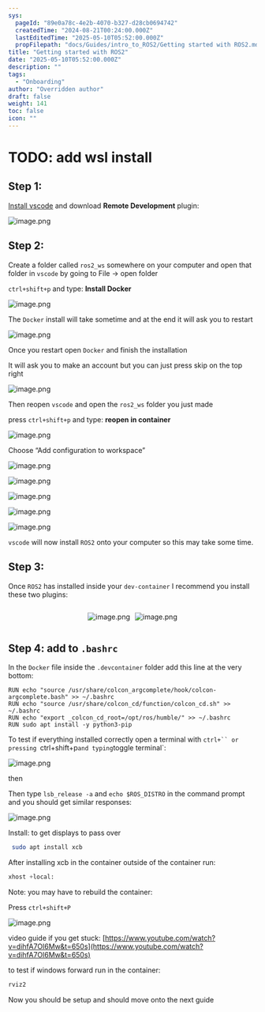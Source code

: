 ```yaml
---
sys:
  pageId: "89e0a78c-4e2b-4070-b327-d28cb0694742"
  createdTime: "2024-08-21T00:24:00.000Z"
  lastEditedTime: "2025-05-10T05:52:00.000Z"
  propFilepath: "docs/Guides/intro_to_ROS2/Getting started with ROS2.md"
title: "Getting started with ROS2"
date: "2025-05-10T05:52:00.000Z"
description: ""
tags:
  - "Onboarding"
author: "Overridden author"
draft: false
weight: 141
toc: false
icon: ""
---
```


# TODO: add wsl install

## Step 1:

[Install vscode](https://code.visualstudio.com/download) and download **Remote Development** plugin:

![image.png](https://prod-files-secure.s3.us-west-2.amazonaws.com/d518164a-d88e-44d1-a4ee-3adb3bd8bce0/efb52993-1881-4a40-b95e-6f020334f022/image.png?X-Amz-Algorithm=AWS4-HMAC-SHA256&X-Amz-Content-Sha256=UNSIGNED-PAYLOAD&X-Amz-Credential=ASIAZI2LB4666RJXKFLS%2F20250620%2Fus-west-2%2Fs3%2Faws4_request&X-Amz-Date=20250620T051042Z&X-Amz-Expires=3600&X-Amz-Security-Token=IQoJb3JpZ2luX2VjEMz%2F%2F%2F%2F%2F%2F%2F%2F%2F%2FwEaCXVzLXdlc3QtMiJHMEUCIQD2GIlpQjlm5sDt2OS4fIlwhpJhoVtENDURy5i68iCxNQIgbWpycG9gBwkAgE%2BYTroYxSRfQQUC83YCaAt2OO3yMisqiAQItf%2F%2F%2F%2F%2F%2F%2F%2F%2F%2FARAAGgw2Mzc0MjMxODM4MDUiDB4duA1woyueRzI8aSrcAzlfvoOyp8DfG2komqllpnjK2tRLEkJsucRt%2Ba5Nr4CMqH%2B1XYh%2FjZju63eT%2BysZ%2BSvh51hamdwTeYvtlKjzlDqt%2BMz15l%2BZSkrcQqP7JjDTSdEAFMo6wFfKptyAFE5VxJGSUZ78Y4xlOBc3k3GfaNztwrU9OP3OzpiOiA8OdA%2B7VPK3hiGUNaeEAVgjLIDpfdwdZnyv5N%2BMeQz5noIaF4YyH6dffm6qCNBteZr0XNCP48hFVwtrzYK5tQfrI6yzAWTeL8UJrVFhRUslzrk0LdndOdfjrX1zsqdZc1cIbaXoxJ6a89iYaPzFySU3ZMsj7Gs85f3YSHocWDa8aoXkAHsAEOBcSvPDEqXYnJ52EonAylpg29HJwjWNVQk%2F6FbkSeFSCrkPYek%2FkJgGLadsXsALBTueLnMrkH2fwWFYSzhxCfqDypxsI1tmKyah%2BHYl01ABsFHRN44m%2B97qOztLO3fis5xFw2t6zcZvAhwueDxCjDFi%2B7wlDBVFGECCDL9Zxb8m6cDM2YWNN9DnVyHHiod5dVV67jeqklf96HainQvqT9rnH4SOv9rXdTuN1AAhCPaYLNKUnPHN7XYKl%2FiDoMGx9Xs5RdApOGiZKxOkhXGxjk1MRFFRQQNGeDxbMKm908IGOqUBHu1gE6vScRaXgy7n3yIzLtObqvyRvKffBZQnY2Gv3se7MdctkoE9W0XvEE9ejyjSdKJ%2BEHFseW2skKkkve2baxIEOfuhg6G%2BzB1MGvbS%2FxVJMheE9hh8AmiLEV1IiQpdgAC2ooEbojXbW%2BQOVGa%2BzlqnstyYxI5%2BS8jtbkZts%2Fh5UTX1fcefr%2FfVN%2BMSQqzTJRKv9iYA1lAeXwQAuu2%2FxML36I2x&X-Amz-Signature=6cb2be51be607375d9efaac410f7bb2f1c30d7aa45e0a44ceca08c17c1f6d012&X-Amz-SignedHeaders=host&x-amz-checksum-mode=ENABLED&x-id=GetObject)

## Step 2:

Create a folder called `ros2_ws` somewhere on your computer and open that folder in `vscode` by going to File → open folder 

`ctrl+shift+p` and type: **Install Docker**

![image.png](https://prod-files-secure.s3.us-west-2.amazonaws.com/d518164a-d88e-44d1-a4ee-3adb3bd8bce0/2269dc0e-1cd5-47ff-bceb-c04ad9b2eab0/image.png?X-Amz-Algorithm=AWS4-HMAC-SHA256&X-Amz-Content-Sha256=UNSIGNED-PAYLOAD&X-Amz-Credential=ASIAZI2LB4666RJXKFLS%2F20250620%2Fus-west-2%2Fs3%2Faws4_request&X-Amz-Date=20250620T051042Z&X-Amz-Expires=3600&X-Amz-Security-Token=IQoJb3JpZ2luX2VjEMz%2F%2F%2F%2F%2F%2F%2F%2F%2F%2FwEaCXVzLXdlc3QtMiJHMEUCIQD2GIlpQjlm5sDt2OS4fIlwhpJhoVtENDURy5i68iCxNQIgbWpycG9gBwkAgE%2BYTroYxSRfQQUC83YCaAt2OO3yMisqiAQItf%2F%2F%2F%2F%2F%2F%2F%2F%2F%2FARAAGgw2Mzc0MjMxODM4MDUiDB4duA1woyueRzI8aSrcAzlfvoOyp8DfG2komqllpnjK2tRLEkJsucRt%2Ba5Nr4CMqH%2B1XYh%2FjZju63eT%2BysZ%2BSvh51hamdwTeYvtlKjzlDqt%2BMz15l%2BZSkrcQqP7JjDTSdEAFMo6wFfKptyAFE5VxJGSUZ78Y4xlOBc3k3GfaNztwrU9OP3OzpiOiA8OdA%2B7VPK3hiGUNaeEAVgjLIDpfdwdZnyv5N%2BMeQz5noIaF4YyH6dffm6qCNBteZr0XNCP48hFVwtrzYK5tQfrI6yzAWTeL8UJrVFhRUslzrk0LdndOdfjrX1zsqdZc1cIbaXoxJ6a89iYaPzFySU3ZMsj7Gs85f3YSHocWDa8aoXkAHsAEOBcSvPDEqXYnJ52EonAylpg29HJwjWNVQk%2F6FbkSeFSCrkPYek%2FkJgGLadsXsALBTueLnMrkH2fwWFYSzhxCfqDypxsI1tmKyah%2BHYl01ABsFHRN44m%2B97qOztLO3fis5xFw2t6zcZvAhwueDxCjDFi%2B7wlDBVFGECCDL9Zxb8m6cDM2YWNN9DnVyHHiod5dVV67jeqklf96HainQvqT9rnH4SOv9rXdTuN1AAhCPaYLNKUnPHN7XYKl%2FiDoMGx9Xs5RdApOGiZKxOkhXGxjk1MRFFRQQNGeDxbMKm908IGOqUBHu1gE6vScRaXgy7n3yIzLtObqvyRvKffBZQnY2Gv3se7MdctkoE9W0XvEE9ejyjSdKJ%2BEHFseW2skKkkve2baxIEOfuhg6G%2BzB1MGvbS%2FxVJMheE9hh8AmiLEV1IiQpdgAC2ooEbojXbW%2BQOVGa%2BzlqnstyYxI5%2BS8jtbkZts%2Fh5UTX1fcefr%2FfVN%2BMSQqzTJRKv9iYA1lAeXwQAuu2%2FxML36I2x&X-Amz-Signature=8610990dce260f7cd7f76cad97b386ccdf398886b126f14c07845b383f4e32a4&X-Amz-SignedHeaders=host&x-amz-checksum-mode=ENABLED&x-id=GetObject)

The `Docker` install will take sometime and at the end it will ask you to restart

![image.png](https://prod-files-secure.s3.us-west-2.amazonaws.com/d518164a-d88e-44d1-a4ee-3adb3bd8bce0/ed233f78-be33-4b1f-b89c-9c346c0e961e/image.png?X-Amz-Algorithm=AWS4-HMAC-SHA256&X-Amz-Content-Sha256=UNSIGNED-PAYLOAD&X-Amz-Credential=ASIAZI2LB4666RJXKFLS%2F20250620%2Fus-west-2%2Fs3%2Faws4_request&X-Amz-Date=20250620T051042Z&X-Amz-Expires=3600&X-Amz-Security-Token=IQoJb3JpZ2luX2VjEMz%2F%2F%2F%2F%2F%2F%2F%2F%2F%2FwEaCXVzLXdlc3QtMiJHMEUCIQD2GIlpQjlm5sDt2OS4fIlwhpJhoVtENDURy5i68iCxNQIgbWpycG9gBwkAgE%2BYTroYxSRfQQUC83YCaAt2OO3yMisqiAQItf%2F%2F%2F%2F%2F%2F%2F%2F%2F%2FARAAGgw2Mzc0MjMxODM4MDUiDB4duA1woyueRzI8aSrcAzlfvoOyp8DfG2komqllpnjK2tRLEkJsucRt%2Ba5Nr4CMqH%2B1XYh%2FjZju63eT%2BysZ%2BSvh51hamdwTeYvtlKjzlDqt%2BMz15l%2BZSkrcQqP7JjDTSdEAFMo6wFfKptyAFE5VxJGSUZ78Y4xlOBc3k3GfaNztwrU9OP3OzpiOiA8OdA%2B7VPK3hiGUNaeEAVgjLIDpfdwdZnyv5N%2BMeQz5noIaF4YyH6dffm6qCNBteZr0XNCP48hFVwtrzYK5tQfrI6yzAWTeL8UJrVFhRUslzrk0LdndOdfjrX1zsqdZc1cIbaXoxJ6a89iYaPzFySU3ZMsj7Gs85f3YSHocWDa8aoXkAHsAEOBcSvPDEqXYnJ52EonAylpg29HJwjWNVQk%2F6FbkSeFSCrkPYek%2FkJgGLadsXsALBTueLnMrkH2fwWFYSzhxCfqDypxsI1tmKyah%2BHYl01ABsFHRN44m%2B97qOztLO3fis5xFw2t6zcZvAhwueDxCjDFi%2B7wlDBVFGECCDL9Zxb8m6cDM2YWNN9DnVyHHiod5dVV67jeqklf96HainQvqT9rnH4SOv9rXdTuN1AAhCPaYLNKUnPHN7XYKl%2FiDoMGx9Xs5RdApOGiZKxOkhXGxjk1MRFFRQQNGeDxbMKm908IGOqUBHu1gE6vScRaXgy7n3yIzLtObqvyRvKffBZQnY2Gv3se7MdctkoE9W0XvEE9ejyjSdKJ%2BEHFseW2skKkkve2baxIEOfuhg6G%2BzB1MGvbS%2FxVJMheE9hh8AmiLEV1IiQpdgAC2ooEbojXbW%2BQOVGa%2BzlqnstyYxI5%2BS8jtbkZts%2Fh5UTX1fcefr%2FfVN%2BMSQqzTJRKv9iYA1lAeXwQAuu2%2FxML36I2x&X-Amz-Signature=962b76af94da7bd296bcdbc5470fc17c0ce5f12e82fe854a9d0d7bc79fa20357&X-Amz-SignedHeaders=host&x-amz-checksum-mode=ENABLED&x-id=GetObject)

Once you restart open `Docker` and finish the installation

It will ask you to make an account but you can just press skip on the top right

![image.png](https://prod-files-secure.s3.us-west-2.amazonaws.com/d518164a-d88e-44d1-a4ee-3adb3bd8bce0/21010ad9-1659-4fd9-9f59-9932a09b2a3d/image.png?X-Amz-Algorithm=AWS4-HMAC-SHA256&X-Amz-Content-Sha256=UNSIGNED-PAYLOAD&X-Amz-Credential=ASIAZI2LB4666RJXKFLS%2F20250620%2Fus-west-2%2Fs3%2Faws4_request&X-Amz-Date=20250620T051042Z&X-Amz-Expires=3600&X-Amz-Security-Token=IQoJb3JpZ2luX2VjEMz%2F%2F%2F%2F%2F%2F%2F%2F%2F%2FwEaCXVzLXdlc3QtMiJHMEUCIQD2GIlpQjlm5sDt2OS4fIlwhpJhoVtENDURy5i68iCxNQIgbWpycG9gBwkAgE%2BYTroYxSRfQQUC83YCaAt2OO3yMisqiAQItf%2F%2F%2F%2F%2F%2F%2F%2F%2F%2FARAAGgw2Mzc0MjMxODM4MDUiDB4duA1woyueRzI8aSrcAzlfvoOyp8DfG2komqllpnjK2tRLEkJsucRt%2Ba5Nr4CMqH%2B1XYh%2FjZju63eT%2BysZ%2BSvh51hamdwTeYvtlKjzlDqt%2BMz15l%2BZSkrcQqP7JjDTSdEAFMo6wFfKptyAFE5VxJGSUZ78Y4xlOBc3k3GfaNztwrU9OP3OzpiOiA8OdA%2B7VPK3hiGUNaeEAVgjLIDpfdwdZnyv5N%2BMeQz5noIaF4YyH6dffm6qCNBteZr0XNCP48hFVwtrzYK5tQfrI6yzAWTeL8UJrVFhRUslzrk0LdndOdfjrX1zsqdZc1cIbaXoxJ6a89iYaPzFySU3ZMsj7Gs85f3YSHocWDa8aoXkAHsAEOBcSvPDEqXYnJ52EonAylpg29HJwjWNVQk%2F6FbkSeFSCrkPYek%2FkJgGLadsXsALBTueLnMrkH2fwWFYSzhxCfqDypxsI1tmKyah%2BHYl01ABsFHRN44m%2B97qOztLO3fis5xFw2t6zcZvAhwueDxCjDFi%2B7wlDBVFGECCDL9Zxb8m6cDM2YWNN9DnVyHHiod5dVV67jeqklf96HainQvqT9rnH4SOv9rXdTuN1AAhCPaYLNKUnPHN7XYKl%2FiDoMGx9Xs5RdApOGiZKxOkhXGxjk1MRFFRQQNGeDxbMKm908IGOqUBHu1gE6vScRaXgy7n3yIzLtObqvyRvKffBZQnY2Gv3se7MdctkoE9W0XvEE9ejyjSdKJ%2BEHFseW2skKkkve2baxIEOfuhg6G%2BzB1MGvbS%2FxVJMheE9hh8AmiLEV1IiQpdgAC2ooEbojXbW%2BQOVGa%2BzlqnstyYxI5%2BS8jtbkZts%2Fh5UTX1fcefr%2FfVN%2BMSQqzTJRKv9iYA1lAeXwQAuu2%2FxML36I2x&X-Amz-Signature=58460beecd208ed89113a964111be7afb9414db1f1f832f45287357f56414130&X-Amz-SignedHeaders=host&x-amz-checksum-mode=ENABLED&x-id=GetObject)

Then reopen `vscode` and open the `ros2_ws` folder you just made

press `ctrl+shift+p` and type: **reopen in container**

![image.png](https://prod-files-secure.s3.us-west-2.amazonaws.com/d518164a-d88e-44d1-a4ee-3adb3bd8bce0/4e93b8c2-41ad-488c-8095-c74205196118/image.png?X-Amz-Algorithm=AWS4-HMAC-SHA256&X-Amz-Content-Sha256=UNSIGNED-PAYLOAD&X-Amz-Credential=ASIAZI2LB4666RJXKFLS%2F20250620%2Fus-west-2%2Fs3%2Faws4_request&X-Amz-Date=20250620T051042Z&X-Amz-Expires=3600&X-Amz-Security-Token=IQoJb3JpZ2luX2VjEMz%2F%2F%2F%2F%2F%2F%2F%2F%2F%2FwEaCXVzLXdlc3QtMiJHMEUCIQD2GIlpQjlm5sDt2OS4fIlwhpJhoVtENDURy5i68iCxNQIgbWpycG9gBwkAgE%2BYTroYxSRfQQUC83YCaAt2OO3yMisqiAQItf%2F%2F%2F%2F%2F%2F%2F%2F%2F%2FARAAGgw2Mzc0MjMxODM4MDUiDB4duA1woyueRzI8aSrcAzlfvoOyp8DfG2komqllpnjK2tRLEkJsucRt%2Ba5Nr4CMqH%2B1XYh%2FjZju63eT%2BysZ%2BSvh51hamdwTeYvtlKjzlDqt%2BMz15l%2BZSkrcQqP7JjDTSdEAFMo6wFfKptyAFE5VxJGSUZ78Y4xlOBc3k3GfaNztwrU9OP3OzpiOiA8OdA%2B7VPK3hiGUNaeEAVgjLIDpfdwdZnyv5N%2BMeQz5noIaF4YyH6dffm6qCNBteZr0XNCP48hFVwtrzYK5tQfrI6yzAWTeL8UJrVFhRUslzrk0LdndOdfjrX1zsqdZc1cIbaXoxJ6a89iYaPzFySU3ZMsj7Gs85f3YSHocWDa8aoXkAHsAEOBcSvPDEqXYnJ52EonAylpg29HJwjWNVQk%2F6FbkSeFSCrkPYek%2FkJgGLadsXsALBTueLnMrkH2fwWFYSzhxCfqDypxsI1tmKyah%2BHYl01ABsFHRN44m%2B97qOztLO3fis5xFw2t6zcZvAhwueDxCjDFi%2B7wlDBVFGECCDL9Zxb8m6cDM2YWNN9DnVyHHiod5dVV67jeqklf96HainQvqT9rnH4SOv9rXdTuN1AAhCPaYLNKUnPHN7XYKl%2FiDoMGx9Xs5RdApOGiZKxOkhXGxjk1MRFFRQQNGeDxbMKm908IGOqUBHu1gE6vScRaXgy7n3yIzLtObqvyRvKffBZQnY2Gv3se7MdctkoE9W0XvEE9ejyjSdKJ%2BEHFseW2skKkkve2baxIEOfuhg6G%2BzB1MGvbS%2FxVJMheE9hh8AmiLEV1IiQpdgAC2ooEbojXbW%2BQOVGa%2BzlqnstyYxI5%2BS8jtbkZts%2Fh5UTX1fcefr%2FfVN%2BMSQqzTJRKv9iYA1lAeXwQAuu2%2FxML36I2x&X-Amz-Signature=07d72887ee974221166db9e6e3ceb8888cee902a7db8dd5a9be8c93c40b4701e&X-Amz-SignedHeaders=host&x-amz-checksum-mode=ENABLED&x-id=GetObject)

Choose “Add configuration to workspace”

![image.png](https://prod-files-secure.s3.us-west-2.amazonaws.com/d518164a-d88e-44d1-a4ee-3adb3bd8bce0/9560b282-5060-4989-ba37-97e7b2c22476/image.png?X-Amz-Algorithm=AWS4-HMAC-SHA256&X-Amz-Content-Sha256=UNSIGNED-PAYLOAD&X-Amz-Credential=ASIAZI2LB4666RJXKFLS%2F20250620%2Fus-west-2%2Fs3%2Faws4_request&X-Amz-Date=20250620T051042Z&X-Amz-Expires=3600&X-Amz-Security-Token=IQoJb3JpZ2luX2VjEMz%2F%2F%2F%2F%2F%2F%2F%2F%2F%2FwEaCXVzLXdlc3QtMiJHMEUCIQD2GIlpQjlm5sDt2OS4fIlwhpJhoVtENDURy5i68iCxNQIgbWpycG9gBwkAgE%2BYTroYxSRfQQUC83YCaAt2OO3yMisqiAQItf%2F%2F%2F%2F%2F%2F%2F%2F%2F%2FARAAGgw2Mzc0MjMxODM4MDUiDB4duA1woyueRzI8aSrcAzlfvoOyp8DfG2komqllpnjK2tRLEkJsucRt%2Ba5Nr4CMqH%2B1XYh%2FjZju63eT%2BysZ%2BSvh51hamdwTeYvtlKjzlDqt%2BMz15l%2BZSkrcQqP7JjDTSdEAFMo6wFfKptyAFE5VxJGSUZ78Y4xlOBc3k3GfaNztwrU9OP3OzpiOiA8OdA%2B7VPK3hiGUNaeEAVgjLIDpfdwdZnyv5N%2BMeQz5noIaF4YyH6dffm6qCNBteZr0XNCP48hFVwtrzYK5tQfrI6yzAWTeL8UJrVFhRUslzrk0LdndOdfjrX1zsqdZc1cIbaXoxJ6a89iYaPzFySU3ZMsj7Gs85f3YSHocWDa8aoXkAHsAEOBcSvPDEqXYnJ52EonAylpg29HJwjWNVQk%2F6FbkSeFSCrkPYek%2FkJgGLadsXsALBTueLnMrkH2fwWFYSzhxCfqDypxsI1tmKyah%2BHYl01ABsFHRN44m%2B97qOztLO3fis5xFw2t6zcZvAhwueDxCjDFi%2B7wlDBVFGECCDL9Zxb8m6cDM2YWNN9DnVyHHiod5dVV67jeqklf96HainQvqT9rnH4SOv9rXdTuN1AAhCPaYLNKUnPHN7XYKl%2FiDoMGx9Xs5RdApOGiZKxOkhXGxjk1MRFFRQQNGeDxbMKm908IGOqUBHu1gE6vScRaXgy7n3yIzLtObqvyRvKffBZQnY2Gv3se7MdctkoE9W0XvEE9ejyjSdKJ%2BEHFseW2skKkkve2baxIEOfuhg6G%2BzB1MGvbS%2FxVJMheE9hh8AmiLEV1IiQpdgAC2ooEbojXbW%2BQOVGa%2BzlqnstyYxI5%2BS8jtbkZts%2Fh5UTX1fcefr%2FfVN%2BMSQqzTJRKv9iYA1lAeXwQAuu2%2FxML36I2x&X-Amz-Signature=4c3604901409df2ba0d4a29182691e141aaebf37893c5907cd690ace7dbb17ad&X-Amz-SignedHeaders=host&x-amz-checksum-mode=ENABLED&x-id=GetObject)

![image.png](https://prod-files-secure.s3.us-west-2.amazonaws.com/d518164a-d88e-44d1-a4ee-3adb3bd8bce0/2ee63f81-886b-48e8-a553-dc6e5eac99e4/image.png?X-Amz-Algorithm=AWS4-HMAC-SHA256&X-Amz-Content-Sha256=UNSIGNED-PAYLOAD&X-Amz-Credential=ASIAZI2LB4666RJXKFLS%2F20250620%2Fus-west-2%2Fs3%2Faws4_request&X-Amz-Date=20250620T051042Z&X-Amz-Expires=3600&X-Amz-Security-Token=IQoJb3JpZ2luX2VjEMz%2F%2F%2F%2F%2F%2F%2F%2F%2F%2FwEaCXVzLXdlc3QtMiJHMEUCIQD2GIlpQjlm5sDt2OS4fIlwhpJhoVtENDURy5i68iCxNQIgbWpycG9gBwkAgE%2BYTroYxSRfQQUC83YCaAt2OO3yMisqiAQItf%2F%2F%2F%2F%2F%2F%2F%2F%2F%2FARAAGgw2Mzc0MjMxODM4MDUiDB4duA1woyueRzI8aSrcAzlfvoOyp8DfG2komqllpnjK2tRLEkJsucRt%2Ba5Nr4CMqH%2B1XYh%2FjZju63eT%2BysZ%2BSvh51hamdwTeYvtlKjzlDqt%2BMz15l%2BZSkrcQqP7JjDTSdEAFMo6wFfKptyAFE5VxJGSUZ78Y4xlOBc3k3GfaNztwrU9OP3OzpiOiA8OdA%2B7VPK3hiGUNaeEAVgjLIDpfdwdZnyv5N%2BMeQz5noIaF4YyH6dffm6qCNBteZr0XNCP48hFVwtrzYK5tQfrI6yzAWTeL8UJrVFhRUslzrk0LdndOdfjrX1zsqdZc1cIbaXoxJ6a89iYaPzFySU3ZMsj7Gs85f3YSHocWDa8aoXkAHsAEOBcSvPDEqXYnJ52EonAylpg29HJwjWNVQk%2F6FbkSeFSCrkPYek%2FkJgGLadsXsALBTueLnMrkH2fwWFYSzhxCfqDypxsI1tmKyah%2BHYl01ABsFHRN44m%2B97qOztLO3fis5xFw2t6zcZvAhwueDxCjDFi%2B7wlDBVFGECCDL9Zxb8m6cDM2YWNN9DnVyHHiod5dVV67jeqklf96HainQvqT9rnH4SOv9rXdTuN1AAhCPaYLNKUnPHN7XYKl%2FiDoMGx9Xs5RdApOGiZKxOkhXGxjk1MRFFRQQNGeDxbMKm908IGOqUBHu1gE6vScRaXgy7n3yIzLtObqvyRvKffBZQnY2Gv3se7MdctkoE9W0XvEE9ejyjSdKJ%2BEHFseW2skKkkve2baxIEOfuhg6G%2BzB1MGvbS%2FxVJMheE9hh8AmiLEV1IiQpdgAC2ooEbojXbW%2BQOVGa%2BzlqnstyYxI5%2BS8jtbkZts%2Fh5UTX1fcefr%2FfVN%2BMSQqzTJRKv9iYA1lAeXwQAuu2%2FxML36I2x&X-Amz-Signature=9b02684892a76a7b814eb96fb27584e01ac9435aeff029151711e34f05432bae&X-Amz-SignedHeaders=host&x-amz-checksum-mode=ENABLED&x-id=GetObject)

![image.png](https://prod-files-secure.s3.us-west-2.amazonaws.com/d518164a-d88e-44d1-a4ee-3adb3bd8bce0/ae1580b2-b048-407e-aed9-b584224a7a04/image.png?X-Amz-Algorithm=AWS4-HMAC-SHA256&X-Amz-Content-Sha256=UNSIGNED-PAYLOAD&X-Amz-Credential=ASIAZI2LB4666RJXKFLS%2F20250620%2Fus-west-2%2Fs3%2Faws4_request&X-Amz-Date=20250620T051042Z&X-Amz-Expires=3600&X-Amz-Security-Token=IQoJb3JpZ2luX2VjEMz%2F%2F%2F%2F%2F%2F%2F%2F%2F%2FwEaCXVzLXdlc3QtMiJHMEUCIQD2GIlpQjlm5sDt2OS4fIlwhpJhoVtENDURy5i68iCxNQIgbWpycG9gBwkAgE%2BYTroYxSRfQQUC83YCaAt2OO3yMisqiAQItf%2F%2F%2F%2F%2F%2F%2F%2F%2F%2FARAAGgw2Mzc0MjMxODM4MDUiDB4duA1woyueRzI8aSrcAzlfvoOyp8DfG2komqllpnjK2tRLEkJsucRt%2Ba5Nr4CMqH%2B1XYh%2FjZju63eT%2BysZ%2BSvh51hamdwTeYvtlKjzlDqt%2BMz15l%2BZSkrcQqP7JjDTSdEAFMo6wFfKptyAFE5VxJGSUZ78Y4xlOBc3k3GfaNztwrU9OP3OzpiOiA8OdA%2B7VPK3hiGUNaeEAVgjLIDpfdwdZnyv5N%2BMeQz5noIaF4YyH6dffm6qCNBteZr0XNCP48hFVwtrzYK5tQfrI6yzAWTeL8UJrVFhRUslzrk0LdndOdfjrX1zsqdZc1cIbaXoxJ6a89iYaPzFySU3ZMsj7Gs85f3YSHocWDa8aoXkAHsAEOBcSvPDEqXYnJ52EonAylpg29HJwjWNVQk%2F6FbkSeFSCrkPYek%2FkJgGLadsXsALBTueLnMrkH2fwWFYSzhxCfqDypxsI1tmKyah%2BHYl01ABsFHRN44m%2B97qOztLO3fis5xFw2t6zcZvAhwueDxCjDFi%2B7wlDBVFGECCDL9Zxb8m6cDM2YWNN9DnVyHHiod5dVV67jeqklf96HainQvqT9rnH4SOv9rXdTuN1AAhCPaYLNKUnPHN7XYKl%2FiDoMGx9Xs5RdApOGiZKxOkhXGxjk1MRFFRQQNGeDxbMKm908IGOqUBHu1gE6vScRaXgy7n3yIzLtObqvyRvKffBZQnY2Gv3se7MdctkoE9W0XvEE9ejyjSdKJ%2BEHFseW2skKkkve2baxIEOfuhg6G%2BzB1MGvbS%2FxVJMheE9hh8AmiLEV1IiQpdgAC2ooEbojXbW%2BQOVGa%2BzlqnstyYxI5%2BS8jtbkZts%2Fh5UTX1fcefr%2FfVN%2BMSQqzTJRKv9iYA1lAeXwQAuu2%2FxML36I2x&X-Amz-Signature=fcc34effb8686f2cf2d04c59b9e36374724c77e0182096af3ea7f2adfdaa47e1&X-Amz-SignedHeaders=host&x-amz-checksum-mode=ENABLED&x-id=GetObject)

![image.png](https://prod-files-secure.s3.us-west-2.amazonaws.com/d518164a-d88e-44d1-a4ee-3adb3bd8bce0/53255b28-f75e-430f-b9e3-c0ac8577e42b/image.png?X-Amz-Algorithm=AWS4-HMAC-SHA256&X-Amz-Content-Sha256=UNSIGNED-PAYLOAD&X-Amz-Credential=ASIAZI2LB4666RJXKFLS%2F20250620%2Fus-west-2%2Fs3%2Faws4_request&X-Amz-Date=20250620T051042Z&X-Amz-Expires=3600&X-Amz-Security-Token=IQoJb3JpZ2luX2VjEMz%2F%2F%2F%2F%2F%2F%2F%2F%2F%2FwEaCXVzLXdlc3QtMiJHMEUCIQD2GIlpQjlm5sDt2OS4fIlwhpJhoVtENDURy5i68iCxNQIgbWpycG9gBwkAgE%2BYTroYxSRfQQUC83YCaAt2OO3yMisqiAQItf%2F%2F%2F%2F%2F%2F%2F%2F%2F%2FARAAGgw2Mzc0MjMxODM4MDUiDB4duA1woyueRzI8aSrcAzlfvoOyp8DfG2komqllpnjK2tRLEkJsucRt%2Ba5Nr4CMqH%2B1XYh%2FjZju63eT%2BysZ%2BSvh51hamdwTeYvtlKjzlDqt%2BMz15l%2BZSkrcQqP7JjDTSdEAFMo6wFfKptyAFE5VxJGSUZ78Y4xlOBc3k3GfaNztwrU9OP3OzpiOiA8OdA%2B7VPK3hiGUNaeEAVgjLIDpfdwdZnyv5N%2BMeQz5noIaF4YyH6dffm6qCNBteZr0XNCP48hFVwtrzYK5tQfrI6yzAWTeL8UJrVFhRUslzrk0LdndOdfjrX1zsqdZc1cIbaXoxJ6a89iYaPzFySU3ZMsj7Gs85f3YSHocWDa8aoXkAHsAEOBcSvPDEqXYnJ52EonAylpg29HJwjWNVQk%2F6FbkSeFSCrkPYek%2FkJgGLadsXsALBTueLnMrkH2fwWFYSzhxCfqDypxsI1tmKyah%2BHYl01ABsFHRN44m%2B97qOztLO3fis5xFw2t6zcZvAhwueDxCjDFi%2B7wlDBVFGECCDL9Zxb8m6cDM2YWNN9DnVyHHiod5dVV67jeqklf96HainQvqT9rnH4SOv9rXdTuN1AAhCPaYLNKUnPHN7XYKl%2FiDoMGx9Xs5RdApOGiZKxOkhXGxjk1MRFFRQQNGeDxbMKm908IGOqUBHu1gE6vScRaXgy7n3yIzLtObqvyRvKffBZQnY2Gv3se7MdctkoE9W0XvEE9ejyjSdKJ%2BEHFseW2skKkkve2baxIEOfuhg6G%2BzB1MGvbS%2FxVJMheE9hh8AmiLEV1IiQpdgAC2ooEbojXbW%2BQOVGa%2BzlqnstyYxI5%2BS8jtbkZts%2Fh5UTX1fcefr%2FfVN%2BMSQqzTJRKv9iYA1lAeXwQAuu2%2FxML36I2x&X-Amz-Signature=dbce10bf169d429ad0346f28aab4b53e439c3e57c229934a0971596e7d99ea06&X-Amz-SignedHeaders=host&x-amz-checksum-mode=ENABLED&x-id=GetObject)

![image.png](https://prod-files-secure.s3.us-west-2.amazonaws.com/d518164a-d88e-44d1-a4ee-3adb3bd8bce0/7c562767-5af9-4ffb-97d1-327bcdf4ee00/image.png?X-Amz-Algorithm=AWS4-HMAC-SHA256&X-Amz-Content-Sha256=UNSIGNED-PAYLOAD&X-Amz-Credential=ASIAZI2LB4666RJXKFLS%2F20250620%2Fus-west-2%2Fs3%2Faws4_request&X-Amz-Date=20250620T051042Z&X-Amz-Expires=3600&X-Amz-Security-Token=IQoJb3JpZ2luX2VjEMz%2F%2F%2F%2F%2F%2F%2F%2F%2F%2FwEaCXVzLXdlc3QtMiJHMEUCIQD2GIlpQjlm5sDt2OS4fIlwhpJhoVtENDURy5i68iCxNQIgbWpycG9gBwkAgE%2BYTroYxSRfQQUC83YCaAt2OO3yMisqiAQItf%2F%2F%2F%2F%2F%2F%2F%2F%2F%2FARAAGgw2Mzc0MjMxODM4MDUiDB4duA1woyueRzI8aSrcAzlfvoOyp8DfG2komqllpnjK2tRLEkJsucRt%2Ba5Nr4CMqH%2B1XYh%2FjZju63eT%2BysZ%2BSvh51hamdwTeYvtlKjzlDqt%2BMz15l%2BZSkrcQqP7JjDTSdEAFMo6wFfKptyAFE5VxJGSUZ78Y4xlOBc3k3GfaNztwrU9OP3OzpiOiA8OdA%2B7VPK3hiGUNaeEAVgjLIDpfdwdZnyv5N%2BMeQz5noIaF4YyH6dffm6qCNBteZr0XNCP48hFVwtrzYK5tQfrI6yzAWTeL8UJrVFhRUslzrk0LdndOdfjrX1zsqdZc1cIbaXoxJ6a89iYaPzFySU3ZMsj7Gs85f3YSHocWDa8aoXkAHsAEOBcSvPDEqXYnJ52EonAylpg29HJwjWNVQk%2F6FbkSeFSCrkPYek%2FkJgGLadsXsALBTueLnMrkH2fwWFYSzhxCfqDypxsI1tmKyah%2BHYl01ABsFHRN44m%2B97qOztLO3fis5xFw2t6zcZvAhwueDxCjDFi%2B7wlDBVFGECCDL9Zxb8m6cDM2YWNN9DnVyHHiod5dVV67jeqklf96HainQvqT9rnH4SOv9rXdTuN1AAhCPaYLNKUnPHN7XYKl%2FiDoMGx9Xs5RdApOGiZKxOkhXGxjk1MRFFRQQNGeDxbMKm908IGOqUBHu1gE6vScRaXgy7n3yIzLtObqvyRvKffBZQnY2Gv3se7MdctkoE9W0XvEE9ejyjSdKJ%2BEHFseW2skKkkve2baxIEOfuhg6G%2BzB1MGvbS%2FxVJMheE9hh8AmiLEV1IiQpdgAC2ooEbojXbW%2BQOVGa%2BzlqnstyYxI5%2BS8jtbkZts%2Fh5UTX1fcefr%2FfVN%2BMSQqzTJRKv9iYA1lAeXwQAuu2%2FxML36I2x&X-Amz-Signature=060d98ea4131e4ad74549f7c149797148b3dc19827f8c437e248f755437c473e&X-Amz-SignedHeaders=host&x-amz-checksum-mode=ENABLED&x-id=GetObject)

`vscode` will now install `ROS2` onto your computer so this may take some time.

## Step 3:

Once `ROS2` has installed inside your `dev-container` I recommend you install these two plugins:

<div style="display: flex;flex-direction: row; column-gap:10px; max-width: 630px;justify-content: center;">
<div>

![image.png](https://prod-files-secure.s3.us-west-2.amazonaws.com/d518164a-d88e-44d1-a4ee-3adb3bd8bce0/3fc3d550-5a54-4ba1-ba6b-faa01cdb7369/image.png?X-Amz-Algorithm=AWS4-HMAC-SHA256&X-Amz-Content-Sha256=UNSIGNED-PAYLOAD&X-Amz-Credential=ASIAZI2LB466SHACBGAG%2F20250620%2Fus-west-2%2Fs3%2Faws4_request&X-Amz-Date=20250620T051044Z&X-Amz-Expires=3600&X-Amz-Security-Token=IQoJb3JpZ2luX2VjEMz%2F%2F%2F%2F%2F%2F%2F%2F%2F%2FwEaCXVzLXdlc3QtMiJHMEUCIFTqY4C4IIggt1%2BhQ0F8y4AZUlTbPkkLUVIg7YEjbyTqAiEArGcEdp7%2BCqRKxPkLLpyRyJ5mGqnWRjNzfl3O77aCKs8qiAQItf%2F%2F%2F%2F%2F%2F%2F%2F%2F%2FARAAGgw2Mzc0MjMxODM4MDUiDCSiiXtsJvZFhouB%2FyrcA83Iglt6OP0nTg2nQw53iXsCgEtfuCJiV2dgg5kQ8vwjwtaUiri37BVr8XOlJ7NFD7O%2F9tYLG2yKBeHDITa7G0uP5PEmtJerE%2BBBWm99khG6uvYClr2%2FislWGLk24b%2B0WIl1j1LYKzJCtZdfl%2FPRcL%2FBWLWWpV1em5uooX%2BFe4A8ybslmIk6QDuPtrbl1cpgRapbctpCeTNJaB%2BtI1DZbyBhKNjI1IY2vyKe14RzYZVaKtZ3zlX5Jp6fMpuS%2FxRarHv6gNqMYp8UQb3KB%2F4OrMynUSWEqbutj89KNYMQBFo8EnY93zTUWlyfXi2FTD9GWxeXzZKdAQMRpd8YGVzXmAjUpr%2BWhaZD3Q5NFRPzv%2BnDRX%2F4NNPzkMEjJKchexyJJNvzgbM8ER2MNkIoOi4DjdtmV%2BEpTk2MTtv1RQ3jU33Xbk6EdD4VxgKNaTMe9PmLrlWcK%2BNplIswVaELxCQvUiV2G81BqRTToEQ3Ii3WN6UtzflUTAgDSWdDvCOvhAW6tsiLsVXIZ27LxkL9j1Fy14Lgyt6Ecm2DLR3tiYU9MV7KFVjC%2BGAWOVMSemyhe3gTzujXBtXDawaoR2rOZx84LdLqqddE3w%2FAv3gqrw0X7zv7q11IwYjIB5OXIMA2MOq%2B08IGOqUBJR1dV%2BQVvYFL7zvTj4y1PgVFVd6qxaJp76Vj19r17LqbeqtrK4PkNC3pPvFJL3uQYt05xWxyi19320xDXKOuVfg7xHneGSdUgFhJUSlJSVCeohMJFWUJI8HxzUnbNmuHF3oj1eWOG6uVwM3cTRb9emTlXP3tVRfbwWXglwxqUKcsbZ2E7Ycao5QALm14j8%2BTeN0AALhE3QlHt6V%2BRR3VDxt6aeFg&X-Amz-Signature=2f4b9fa1b43d6138314d4e12bf69cab86609dff3d35ffe0e7ce15deb9865a9fc&X-Amz-SignedHeaders=host&x-amz-checksum-mode=ENABLED&x-id=GetObject)

</div>
<div>

![image.png](https://prod-files-secure.s3.us-west-2.amazonaws.com/d518164a-d88e-44d1-a4ee-3adb3bd8bce0/d994cc66-13c2-4093-a5a3-f84cf4601a82/image.png?X-Amz-Algorithm=AWS4-HMAC-SHA256&X-Amz-Content-Sha256=UNSIGNED-PAYLOAD&X-Amz-Credential=ASIAZI2LB466ZGLU74NU%2F20250620%2Fus-west-2%2Fs3%2Faws4_request&X-Amz-Date=20250620T051045Z&X-Amz-Expires=3600&X-Amz-Security-Token=IQoJb3JpZ2luX2VjEMz%2F%2F%2F%2F%2F%2F%2F%2F%2F%2FwEaCXVzLXdlc3QtMiJHMEUCIB8kKoXeBFmUua96dr%2BrX0ivc9Re00iYvZmWnFHp5aVtAiEA0VABEWEFiU%2BlbwPXl4dK1nAry6OaNZV1UO0VKmIWah0qiAQItf%2F%2F%2F%2F%2F%2F%2F%2F%2F%2FARAAGgw2Mzc0MjMxODM4MDUiDKW9zpwCcdNDTu2GpyrcAwW0upMOPsVHUHsgnVTmOZjfFC9txRdrhvaaBHjzn1FaKZ1YCeo329Z%2FJniNhUnJvQtxNduxH0X7QA9orD8DeOLwk5Rq50Ry1GWqq5%2FRJF57BnV4pfe1xEOi54HJ3Sl%2F6c0rV6MB2CP3oeWNh61WRzYycQg1zs2w%2FBxyZqhSY%2Ff6edo6OYH16ufepqu6RQjxC4LUA84a7OJmLPOWXxS1Ery6sWnlGvJua%2Bk%2F3iJmzKPNUssZO1JHUF%2B6rVAA8DzL0dLh2HSQFSF%2BH2N%2FXUctIKsGcKa52xL1SOggr345ggVF6NUQEuJKoikaXiEvAVp3mTME8x0lZZaQZPfqq6%2F2ICvUdYlEkOlVE0DpoOPGW4r8cIgSe8lAeItXvfah%2Bhd3OzZFe4stkurVPrXBCJMqh%2FReGCMq2vXCDj8SL0aH5vpzXtnM%2BszOTw46is9ush8Pz%2BouzRJ6egNDio42rFjO7ll%2BkQZ2tboMxOU60WJzXagJXOuFsMLxIifnHb%2BD753xirh4tRoADKZ7eoI%2FkuZBDeJ9SBMgRCRjOeLJRoDA0EwTqcvKSnuDEGA23XpDHJF7ERBAAFhIyviptFQbd3po7s16ertYSUYXrZ%2BW7xCaTyuaGYg9YDTi6Zg8SPtHMMi908IGOqUBPCo3UFeLNyaw1iuU3bkQ2xCB3hl03Alkq8Sa4R5crWGSv6hYc021MhKihSN5RRh%2FTBlvblbSJ3BLr2mrwqWeaabK0uW%2BVrHAMTExrxv2%2FVfHmkj9juUpN%2B7YVeTKR2KrxyKkVpCg27TiVOcqNkTwlG4i%2FtN%2F6RPEySCgUvBTVFdiHkbk1fcewDhVN1Pem7flXwUq9sNoIauhmJ6GR5ZF8%2BMO9kkn&X-Amz-Signature=8b4b3541404455d8ec498d9e5baf4f5a24509e67ae3f175225642b9fd8afb835&X-Amz-SignedHeaders=host&x-amz-checksum-mode=ENABLED&x-id=GetObject)

</div>
</div>

## Step 4: add to `.bashrc`

In the `Docker` file inside the `.devcontainer` folder add this line at the very bottom: 

```docker
RUN echo "source /usr/share/colcon_argcomplete/hook/colcon-argcomplete.bash" >> ~/.bashrc
RUN echo "source /usr/share/colcon_cd/function/colcon_cd.sh" >> ~/.bashrc
RUN echo "export _colcon_cd_root=/opt/ros/humble/" >> ~/.bashrc
RUN sudo apt install -y python3-pip 
```

To test if everything installed correctly open a terminal with `ctrl+`` or pressing `ctrl+shift+p` and typing `toggle terminal`:

![image.png](https://prod-files-secure.s3.us-west-2.amazonaws.com/d518164a-d88e-44d1-a4ee-3adb3bd8bce0/6a4943d8-b04e-4c02-9a58-775f3384d1a5/image.png?X-Amz-Algorithm=AWS4-HMAC-SHA256&X-Amz-Content-Sha256=UNSIGNED-PAYLOAD&X-Amz-Credential=ASIAZI2LB4666RJXKFLS%2F20250620%2Fus-west-2%2Fs3%2Faws4_request&X-Amz-Date=20250620T051042Z&X-Amz-Expires=3600&X-Amz-Security-Token=IQoJb3JpZ2luX2VjEMz%2F%2F%2F%2F%2F%2F%2F%2F%2F%2FwEaCXVzLXdlc3QtMiJHMEUCIQD2GIlpQjlm5sDt2OS4fIlwhpJhoVtENDURy5i68iCxNQIgbWpycG9gBwkAgE%2BYTroYxSRfQQUC83YCaAt2OO3yMisqiAQItf%2F%2F%2F%2F%2F%2F%2F%2F%2F%2FARAAGgw2Mzc0MjMxODM4MDUiDB4duA1woyueRzI8aSrcAzlfvoOyp8DfG2komqllpnjK2tRLEkJsucRt%2Ba5Nr4CMqH%2B1XYh%2FjZju63eT%2BysZ%2BSvh51hamdwTeYvtlKjzlDqt%2BMz15l%2BZSkrcQqP7JjDTSdEAFMo6wFfKptyAFE5VxJGSUZ78Y4xlOBc3k3GfaNztwrU9OP3OzpiOiA8OdA%2B7VPK3hiGUNaeEAVgjLIDpfdwdZnyv5N%2BMeQz5noIaF4YyH6dffm6qCNBteZr0XNCP48hFVwtrzYK5tQfrI6yzAWTeL8UJrVFhRUslzrk0LdndOdfjrX1zsqdZc1cIbaXoxJ6a89iYaPzFySU3ZMsj7Gs85f3YSHocWDa8aoXkAHsAEOBcSvPDEqXYnJ52EonAylpg29HJwjWNVQk%2F6FbkSeFSCrkPYek%2FkJgGLadsXsALBTueLnMrkH2fwWFYSzhxCfqDypxsI1tmKyah%2BHYl01ABsFHRN44m%2B97qOztLO3fis5xFw2t6zcZvAhwueDxCjDFi%2B7wlDBVFGECCDL9Zxb8m6cDM2YWNN9DnVyHHiod5dVV67jeqklf96HainQvqT9rnH4SOv9rXdTuN1AAhCPaYLNKUnPHN7XYKl%2FiDoMGx9Xs5RdApOGiZKxOkhXGxjk1MRFFRQQNGeDxbMKm908IGOqUBHu1gE6vScRaXgy7n3yIzLtObqvyRvKffBZQnY2Gv3se7MdctkoE9W0XvEE9ejyjSdKJ%2BEHFseW2skKkkve2baxIEOfuhg6G%2BzB1MGvbS%2FxVJMheE9hh8AmiLEV1IiQpdgAC2ooEbojXbW%2BQOVGa%2BzlqnstyYxI5%2BS8jtbkZts%2Fh5UTX1fcefr%2FfVN%2BMSQqzTJRKv9iYA1lAeXwQAuu2%2FxML36I2x&X-Amz-Signature=0387a9e0f3067f772ad4e30b4a61602c0b73de59f9c05577553fc5baf10f8357&X-Amz-SignedHeaders=host&x-amz-checksum-mode=ENABLED&x-id=GetObject)

then 

Then type `lsb_release -a` and `echo $ROS_DISTRO` in the command prompt and you should get similar responses:

![image.png](https://prod-files-secure.s3.us-west-2.amazonaws.com/d518164a-d88e-44d1-a4ee-3adb3bd8bce0/3e635dec-a805-4e85-8b9e-d000e5b71a4e/image.png?X-Amz-Algorithm=AWS4-HMAC-SHA256&X-Amz-Content-Sha256=UNSIGNED-PAYLOAD&X-Amz-Credential=ASIAZI2LB4666RJXKFLS%2F20250620%2Fus-west-2%2Fs3%2Faws4_request&X-Amz-Date=20250620T051042Z&X-Amz-Expires=3600&X-Amz-Security-Token=IQoJb3JpZ2luX2VjEMz%2F%2F%2F%2F%2F%2F%2F%2F%2F%2FwEaCXVzLXdlc3QtMiJHMEUCIQD2GIlpQjlm5sDt2OS4fIlwhpJhoVtENDURy5i68iCxNQIgbWpycG9gBwkAgE%2BYTroYxSRfQQUC83YCaAt2OO3yMisqiAQItf%2F%2F%2F%2F%2F%2F%2F%2F%2F%2FARAAGgw2Mzc0MjMxODM4MDUiDB4duA1woyueRzI8aSrcAzlfvoOyp8DfG2komqllpnjK2tRLEkJsucRt%2Ba5Nr4CMqH%2B1XYh%2FjZju63eT%2BysZ%2BSvh51hamdwTeYvtlKjzlDqt%2BMz15l%2BZSkrcQqP7JjDTSdEAFMo6wFfKptyAFE5VxJGSUZ78Y4xlOBc3k3GfaNztwrU9OP3OzpiOiA8OdA%2B7VPK3hiGUNaeEAVgjLIDpfdwdZnyv5N%2BMeQz5noIaF4YyH6dffm6qCNBteZr0XNCP48hFVwtrzYK5tQfrI6yzAWTeL8UJrVFhRUslzrk0LdndOdfjrX1zsqdZc1cIbaXoxJ6a89iYaPzFySU3ZMsj7Gs85f3YSHocWDa8aoXkAHsAEOBcSvPDEqXYnJ52EonAylpg29HJwjWNVQk%2F6FbkSeFSCrkPYek%2FkJgGLadsXsALBTueLnMrkH2fwWFYSzhxCfqDypxsI1tmKyah%2BHYl01ABsFHRN44m%2B97qOztLO3fis5xFw2t6zcZvAhwueDxCjDFi%2B7wlDBVFGECCDL9Zxb8m6cDM2YWNN9DnVyHHiod5dVV67jeqklf96HainQvqT9rnH4SOv9rXdTuN1AAhCPaYLNKUnPHN7XYKl%2FiDoMGx9Xs5RdApOGiZKxOkhXGxjk1MRFFRQQNGeDxbMKm908IGOqUBHu1gE6vScRaXgy7n3yIzLtObqvyRvKffBZQnY2Gv3se7MdctkoE9W0XvEE9ejyjSdKJ%2BEHFseW2skKkkve2baxIEOfuhg6G%2BzB1MGvbS%2FxVJMheE9hh8AmiLEV1IiQpdgAC2ooEbojXbW%2BQOVGa%2BzlqnstyYxI5%2BS8jtbkZts%2Fh5UTX1fcefr%2FfVN%2BMSQqzTJRKv9iYA1lAeXwQAuu2%2FxML36I2x&X-Amz-Signature=c2c17baef55af72959b97cf493c55d6e3a2df8be0bd5c18a5f72acc0ab999094&X-Amz-SignedHeaders=host&x-amz-checksum-mode=ENABLED&x-id=GetObject)

Install:  to get displays to pass over

```bash
 sudo apt install xcb
```

After installing xcb in the container outside of the container run:

```python
xhost +local:
```

Note: you may have to rebuild the container:

Press `ctrl+shift+P`

![image.png](https://prod-files-secure.s3.us-west-2.amazonaws.com/d518164a-d88e-44d1-a4ee-3adb3bd8bce0/6c2be660-2618-4c38-9c26-53554f7a0b7b/image.png?X-Amz-Algorithm=AWS4-HMAC-SHA256&X-Amz-Content-Sha256=UNSIGNED-PAYLOAD&X-Amz-Credential=ASIAZI2LB4666RJXKFLS%2F20250620%2Fus-west-2%2Fs3%2Faws4_request&X-Amz-Date=20250620T051042Z&X-Amz-Expires=3600&X-Amz-Security-Token=IQoJb3JpZ2luX2VjEMz%2F%2F%2F%2F%2F%2F%2F%2F%2F%2FwEaCXVzLXdlc3QtMiJHMEUCIQD2GIlpQjlm5sDt2OS4fIlwhpJhoVtENDURy5i68iCxNQIgbWpycG9gBwkAgE%2BYTroYxSRfQQUC83YCaAt2OO3yMisqiAQItf%2F%2F%2F%2F%2F%2F%2F%2F%2F%2FARAAGgw2Mzc0MjMxODM4MDUiDB4duA1woyueRzI8aSrcAzlfvoOyp8DfG2komqllpnjK2tRLEkJsucRt%2Ba5Nr4CMqH%2B1XYh%2FjZju63eT%2BysZ%2BSvh51hamdwTeYvtlKjzlDqt%2BMz15l%2BZSkrcQqP7JjDTSdEAFMo6wFfKptyAFE5VxJGSUZ78Y4xlOBc3k3GfaNztwrU9OP3OzpiOiA8OdA%2B7VPK3hiGUNaeEAVgjLIDpfdwdZnyv5N%2BMeQz5noIaF4YyH6dffm6qCNBteZr0XNCP48hFVwtrzYK5tQfrI6yzAWTeL8UJrVFhRUslzrk0LdndOdfjrX1zsqdZc1cIbaXoxJ6a89iYaPzFySU3ZMsj7Gs85f3YSHocWDa8aoXkAHsAEOBcSvPDEqXYnJ52EonAylpg29HJwjWNVQk%2F6FbkSeFSCrkPYek%2FkJgGLadsXsALBTueLnMrkH2fwWFYSzhxCfqDypxsI1tmKyah%2BHYl01ABsFHRN44m%2B97qOztLO3fis5xFw2t6zcZvAhwueDxCjDFi%2B7wlDBVFGECCDL9Zxb8m6cDM2YWNN9DnVyHHiod5dVV67jeqklf96HainQvqT9rnH4SOv9rXdTuN1AAhCPaYLNKUnPHN7XYKl%2FiDoMGx9Xs5RdApOGiZKxOkhXGxjk1MRFFRQQNGeDxbMKm908IGOqUBHu1gE6vScRaXgy7n3yIzLtObqvyRvKffBZQnY2Gv3se7MdctkoE9W0XvEE9ejyjSdKJ%2BEHFseW2skKkkve2baxIEOfuhg6G%2BzB1MGvbS%2FxVJMheE9hh8AmiLEV1IiQpdgAC2ooEbojXbW%2BQOVGa%2BzlqnstyYxI5%2BS8jtbkZts%2Fh5UTX1fcefr%2FfVN%2BMSQqzTJRKv9iYA1lAeXwQAuu2%2FxML36I2x&X-Amz-Signature=7beef5897b4e098e20179a8fcadd7198791938e6d331296cf38cc555920f63fd&X-Amz-SignedHeaders=host&x-amz-checksum-mode=ENABLED&x-id=GetObject)

video guide if you get stuck: [https://www.youtube.com/watch?v=dihfA7Ol6Mw&t=650s](https://www.youtube.com/watch?v=dihfA7Ol6Mw&t=650s)

to test if windows forward run in the container:

```bash
rviz2
```

Now you should be setup and should move onto the next guide 
